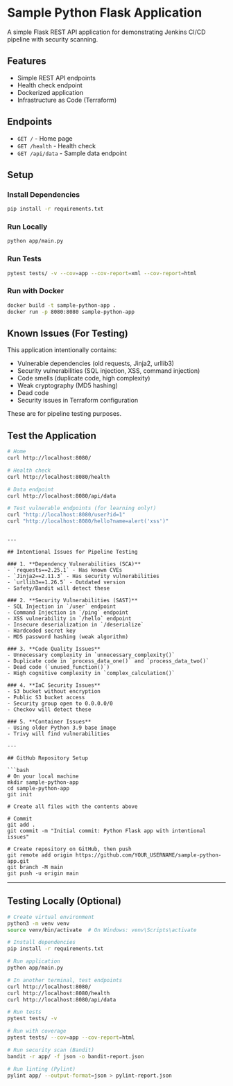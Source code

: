 # Sample Python Flask Application

A simple Flask REST API application for demonstrating Jenkins CI/CD pipeline with security scanning.

## Features
- Simple REST API endpoints
- Health check endpoint
- Dockerized application
- Infrastructure as Code (Terraform)

## Endpoints
- `GET /` - Home page
- `GET /health` - Health check
- `GET /api/data` - Sample data endpoint

## Setup

### Install Dependencies
```bash
pip install -r requirements.txt
```

### Run Locally
```bash
python app/main.py
```

### Run Tests
```bash
pytest tests/ -v --cov=app --cov-report=xml --cov-report=html
```

### Run with Docker
```bash
docker build -t sample-python-app .
docker run -p 8080:8080 sample-python-app
```

## Known Issues (For Testing)
This application intentionally contains:
- Vulnerable dependencies (old requests, Jinja2, urllib3)
- Security vulnerabilities (SQL injection, XSS, command injection)
- Code smells (duplicate code, high complexity)
- Weak cryptography (MD5 hashing)
- Dead code
- Security issues in Terraform configuration

These are for pipeline testing purposes.

## Test the Application
```bash
# Home
curl http://localhost:8080/

# Health check
curl http://localhost:8080/health

# Data endpoint
curl http://localhost:8080/api/data

# Test vulnerable endpoints (for learning only!)
curl "http://localhost:8080/user?id=1"
curl "http://localhost:8080/hello?name=alert('xss')"
```
```

---

## Intentional Issues for Pipeline Testing

### 1. **Dependency Vulnerabilities (SCA)**
- `requests==2.25.1` - Has known CVEs
- `Jinja2==2.11.3` - Has security vulnerabilities
- `urllib3==1.26.5` - Outdated version
- Safety/Bandit will detect these

### 2. **Security Vulnerabilities (SAST)**
- SQL Injection in `/user` endpoint
- Command Injection in `/ping` endpoint
- XSS vulnerability in `/hello` endpoint
- Insecure deserialization in `/deserialize`
- Hardcoded secret key
- MD5 password hashing (weak algorithm)

### 3. **Code Quality Issues**
- Unnecessary complexity in `unnecessary_complexity()`
- Duplicate code in `process_data_one()` and `process_data_two()`
- Dead code (`unused_function()`)
- High cognitive complexity in `complex_calculation()`

### 4. **IaC Security Issues**
- S3 bucket without encryption
- Public S3 bucket access
- Security group open to 0.0.0.0/0
- Checkov will detect these

### 5. **Container Issues**
- Using older Python 3.9 base image
- Trivy will find vulnerabilities

---

## GitHub Repository Setup

```bash
# On your local machine
mkdir sample-python-app
cd sample-python-app
git init

# Create all files with the contents above

# Commit
git add .
git commit -m "Initial commit: Python Flask app with intentional issues"

# Create repository on GitHub, then push
git remote add origin https://github.com/YOUR_USERNAME/sample-python-app.git
git branch -M main
git push -u origin main
```

---

## Testing Locally (Optional)

```bash
# Create virtual environment
python3 -m venv venv
source venv/bin/activate  # On Windows: venv\Scripts\activate

# Install dependencies
pip install -r requirements.txt

# Run application
python app/main.py

# In another terminal, test endpoints
curl http://localhost:8080/
curl http://localhost:8080/health
curl http://localhost:8080/api/data

# Run tests
pytest tests/ -v

# Run with coverage
pytest tests/ --cov=app --cov-report=html

# Run security scan (Bandit)
bandit -r app/ -f json -o bandit-report.json

# Run linting (Pylint)
pylint app/ --output-format=json > pylint-report.json